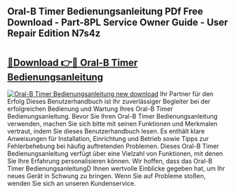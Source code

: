 ## Oral-B Timer Bedienungsanleitung PDf Free Download - Part-8PL Service Owner Guide - User Repair Edition N7s4z

# <h2><a href="http://df5uj1i.blite.top/?on=Oral-B+Timer+Bedienungsanleitung">🔗Download 👉🔴 Oral-B Timer Bedienungsanleitung</a></h2>

[![Oral-B Timer Bedienungsanleitung new download](https://i.imgur.com/lujVjoI.png)](http://df5uj1i.blite.top/?on=Oral-B+Timer+Bedienungsanleitung)
Ihr Partner für den Erfolg Dieses Benutzerhandbuch ist Ihr zuverlässiger Begleiter bei der erfolgreichen Bedienung und Wartung Ihres Oral-B Timer Bedienungsanleitung. Bevor Sie Ihren Oral-B Timer Bedienungsanleitung verwenden, machen Sie sich bitte mit seinen Funktionen und Merkmalen vertraut, indem Sie dieses Benutzerhandbuch lesen. Es enthält klare Anweisungen für Installation, Einrichtung und Betrieb sowie Tipps zur Fehlerbehebung bei häufig auftretenden Problemen. Dieses Oral-B Timer Bedienungsanleitung verfügt über eine Vielzahl von Funktionen, mit denen Sie Ihre Erfahrung personalisieren können. Wir hoffen, dass das Oral-B Timer BedienungsanleitungD Ihnen wertvolle Einblicke gegeben hat, um Ihr neues Gerät in Schwung zu bringen. Wenn Sie auf Probleme stoßen, wenden Sie sich an unseren Kundenservice.
